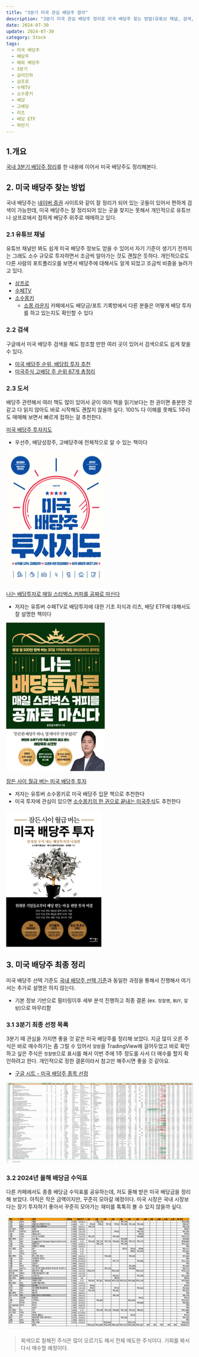 ```yaml
---
title: "3분기 미국 관심 배당주 정리"
description: "3분기 미국 관심 배당주 정리로 미국 배당주 찾는 방법(유튜브 채널, 검색, 도서), 배당주 선택 기준, 최종 선정 목록과 2024년 배당금 수익표를 정리하고 국내 배당주와 동일한 분석 과정을 통해 정찰병/BUY/알람으로 분류합니다."
date: 2024-07-30
update: 2024-07-30
category: Stock
tags:
  - 미국 배당주
  - 배당주
  - 해외 배당주
  - 3분기
  - 금리인하
  - 삼프로
  - 수페TV
  - 소수몽키
  - 배당
  - 고배당
  - 리츠
  - 배당 ETF
  - 하반기
---
```


## 1.개요

[국내 3분기 배당주 정리](https://investment.advenoh.pe.kr/3분기-국내-배당주-정리/#31-배당주-선택-기준)를 한 내용에 이어서 미국 배당주도 정리해본다.

## 2. 미국 배당주 찾는 방법

국내 배당주는 [네이버 증권](https://finance.naver.com/) 사이트와 같이 잘 정리가 되어 있는 곳들이 있어서 편하게 검색이 가능한데, 미국 배당주는 잘 정리되어 있는 곳을 찾지는 못해서 개인적으로 유튜브나 삼프로에서 접하게 배당주 위주로 매매하고 있다.

### 2.1 유튜브 채널

유튜브 채널만 봐도 쉽게 미국 배당주 정보도 얻을 수 있어서 자기 기준이 생기기 전까지는 그래도 소수 규모로 투자하면서 조금씩 알아가는 것도 괜찮은 듯하다. 개인적으로도 다른 사람의 포트폴리오를 보면서 배당주에 대해서도 알게 되었고 조금씩 비중을 늘려가고 있다.

- [삼프로](https://www.youtube.com/@3protv)
- [수페TV](https://www.youtube.com/@supe-tv)
- [소수몽키](https://www.youtube.com/@sosumonkey)
  - [소몽 라운지](https://cafe.naver.com/sosumonkey) 카페에서도 배당금/포트 기록방에서 다른 분들은 어떻게 배당 투자를 하고 있는지도 확인할 수 있다

### 2.2 검색

구글에서 미국 배당주 검색을 해도 참조할 만한 여러 곳이 있어서 검색으로도 쉽게 찾을 수 있다.

- [미국 배당주 순위, 배당킹 투자 추천](https://www.notion.so/2024-3-IT-Blog-675df29a889f4402af35250de79bbf35?pvs=21)
- [미국주식 고배당 주 순위 67개 총정리](https://blog.naver.com/hermebook/223226941657)

### 2.3 도서

배당주 관련해서 여러 책도 많이 있어서 굳이 여러 책을 읽기보다는 한 권이면 충분한 것 같고 다 읽지 않아도 바로 시작해도 괜찮지 않을까 싶다. 100% 다 이해를 못해도 1주라도 매매해 보면서 빠르게 접하는 걸 추천한다.

[미국 배당주 투자지도](https://ridibooks.com/books/754026095?_s=search&_q=미국배당주&_rdt_sid=search&_rdt_idx=2)

- 우선주, 배당성장주, 고배당주에 전체적으로 알 수 있는 책이다

![미국 배당주 투자지도](image-20240731001205299.png)



[나는 배당투자로 매일 스타벅스 커피를 공짜로 마신다](https://ridibooks.com/books/222003168?_s=search&_q=배당투자로&_rdt_sid=search&_rdt_idx=0)

- 저자는 유튜버 수페TV로 배당투자에 대한 기초 지식과 리츠, 배당 ETF에 대해서도 잘 설명한 책이다

![나는 배당투자로 매일 스타벅스 커피를 공짜로 마신다](image-20240731001339722.png)



[잠든 사이 월급 버는 미국 배당주 투자](https://ridibooks.com/books/1314000053?_s=search&_q=배당주&_rdt_sid=search&_rdt_idx=1)

- 저자는 유튜버 소수몽키로 미국 배당주 입문 책으로 추천한다
- 미국 투자에 관심이 있으면 [소수몽키의  한 권으로 끝내는 미국주식](https://ridibooks.com/books/754031015?_rdt_sid=author_books&_rdt_idx=1)도 추천한다

![미국 배당주 투자](image-20240731001430878.png)



## 3. 미국 배당주 최종 정리

미국 배당주 선택 기준도 [국내 배당주 선택 기준](https://investment.advenoh.pe.kr/3분기-국내-배당주-정리/#31-배당주-선택-기준)과 동일한 과정을 통해서 진행해서 여기서는 추가로 설명은 하지 않는다.

- 기본 정보 기반으로 필터링이후 세부 분석 진행하고 최종 결론 (ex. `정찰병`, `BUY`, `알람`)으로 마무리함

### 3.1 3분기 최종 선정 목록

3분기 때 관심을 가지면 좋을 것 같은 미국 배당주를 정리해 보았다. 지금 많이 오른 주식은 바로 매수하기는 좀 그럴 수 있어서 `알람`을 TradingView에 걸어두었고 바로 확인하고 싶은 주식은 `정찰병`으로 표시를 해서 이번 주에 1주 정도를 사서 더 매수를 할지 확인하려고 한다. 개인적으로 정한 결론이라서 참고만 해주시면 좋을 것 같아요.

- [구글 시트 - 미국 배당주 종목 선정](https://docs.google.com/spreadsheets/d/17NwN-VOAXvpVX_dyiJs2LH6nuYWtgX-3SDTGUyzpHco/edit?usp=sharing)

![구글 시트 - 미국 배당주](image-20240730224110028.png)

### 3.2 2024년 올해 배당금 수익표

다른 카페에서도 종종 배당금 수익표를 공유하는데, 저도 올해 받은 미국 배당금을 정리해 보았다. 아직은 작은 금액이지만, 꾸준히 모아갈 예정이다. 미국 시장은 국내 시장보다는 장기 투자하기 좋아서 꾸준히 모아가는 재미를 톡톡히 볼 수 있지 않을까 싶다.

![2024년 올해 배당금 수익표](image-20240730224128856.png)

> 회색으로 칠해진 주식은 많이 오르기도 해서 전체 매도한 주식이다. 기회를 봐서 다시 매수할 예정이다.

